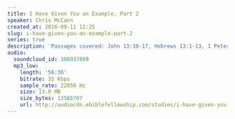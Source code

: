 ```yaml
---
title: I Have Given You an Example, Part 2
speaker: Chris McCann
created_at: 2016-09-11 12:25
slug: i-have-given-you-an-example-part-2
series: true
description: 'Passages covered: John 13:10-17, Hebrews 13:1-13, 1 Peter 4:13, Philippians 3:10-12, Philippians 1:29, Colossians 1:17-19, Revelation 1:5, Romans 8:29.'
audio:
  soundcloud_id: 308937889
  mp3_low:
    length: '56:36'
    bitrate: 32 Kbps
    sample_rate: 22050 Hz
    size: 13.0 MB
    size_bytes: 13586707
    url: http://audiocdn.ebiblefellowship.com/studies/i-have-given-you-an-example/2016.09.11_McCann_-_I_Have_Given_You_an_Example_Part_2.mp3
---
```

